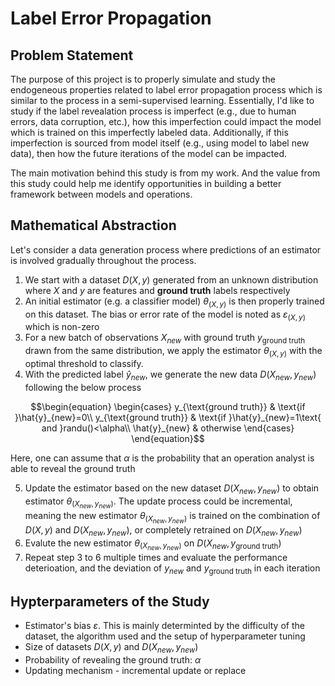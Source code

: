 # Label Error Propagation

## Problem Statement
The purpose of this project is to properly simulate and study the endogeneous properties related to label error propagation process which is similar to the process in a semi-supervised learning. Essentially, I'd like to study if the label revealation process is imperfect (e.g., due to human errors, data corruption, etc.), how this imperfection could impact the model which is trained on this imperfectly labeled data. Additionally, if this imperfection is sourced from model itself (e.g., using model to label new data), then how the future iterations of the model can be impacted. 

The main motivation behind this study is from my work. And the value from this study could help me identify opportunities in building a better framework between models and operations.

## Mathematical Abstraction
Let's consider a data generation process where predictions of an estimator is involved gradually throughout the process. 
1. We start with a dataset $D(X,y)$ generated from an unknown distribution where $X$ and $y$ are features and **ground truth** labels respectively
2. An initial estimator (e.g. a classifier model) $\theta_{(X, y)}$ is then properly trained on this dataset. The bias or error rate of the model is noted as $\varepsilon_{(X, y)}$ which is non-zero
3. For a new batch of observations $X_{new}$ with ground truth $y_{\text{ground truth}}$ drawn from the same distribution, we apply the estimator $\theta_{(X, y)}$ with the optimal threshold to classify.
4. With the predicted label $\hat{y}_{new}$, we generate the new data $D(X_{new}, y_{new})$ following the below process  

$$\begin{equation}
  \begin{cases} 
  y_{\text{ground truth}} & \text{if }\hat{y}_{new}=0\\
  y_{\text{ground truth}} & \text{if }\hat{y}_{new}=1\text{ and }randu()<\alpha\\
  \hat{y}_{new} & otherwise
  \end{cases} 
\end{equation}$$

   Here, one can assume that $\alpha$ is the probability that an operation analyst is able to reveal the ground truth 

5. Update the estimator based on the new dataset $D(X_{new}, y_{new})$ to obtain estimator $\theta_{(X_{new}, y_{new})}$. The update process could be incremental, meaning the new estimator $\theta_{(X_{new}, y_{new})}$ is trained on the combination of $D(X, y)$ and $D(X_{new}, y_{new})$, or completely retrained on $D(X_{new}, y_{new})$
6. Evalute the new estimator $\theta_{(X_{new}, y_{new})}$ on $D(X_{new}, y_{\text{ground truth}})$
7. Repeat step 3 to 6 multiple times and evaluate the performance deterioation, and the deviation of $y_{new}$ and $y_{\text{ground truth}}$ in each iteration

## Hypterparameters of the Study
* Estimator's bias $\varepsilon$. This is mainly determinted by the difficulty of the dataset, the algorithm used and the setup of hyperparameter tuning
* Size of datasets $D(X, y)$ and $D(X_{new}, y_{new})$
* Probability of revealing the ground truth: $\alpha$
* Updating mechanism - incremental update or replace

